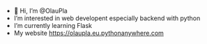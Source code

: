 - 👋 Hi, I’m @OlauPla
- I’m interested in web developent especially backend with python
- I’m currently learning Flask
- My website https://olaupla.eu.pythonanywhere.com

<!---
OlauPla/OlauPla is a ✨ special ✨ repository because its `README.md` (this file) appears on your GitHub profile.
You can click the Preview link to take a look at your changes.
--->
